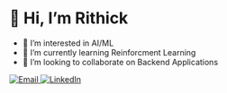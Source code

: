 # 👋 Hi, I’m Rithick
- 👀 I’m interested in AI/ML
- 🌱 I’m currently learning Reinforcment Learning
- 💞️ I’m looking to collaborate on Backend Applications

<a href="mailto:rithicks0629@outlook.com">
  <img alt="Email" src="https://img.shields.io/badge/Email-rithicks0629@gmail.com-green?style=flat-square&logo=gmail">
</a>
<a href="https://www.linkedin.com/in/rithick-s-892272221/">
  <img alt="LinkedIn" src="https://img.shields.io/badge/LinkedIn-Rithick%20S-green?style=flat-square&logo=linkedin">
</a>


<!---
te-yd/te-yd is a ✨ special ✨ repository because its `README.md` (this file) appears on your GitHub profile.
You can click the Preview link to take a look at your changes.
--->
